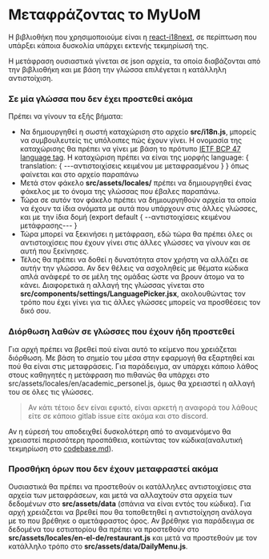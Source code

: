 # Μεταφράζοντας το MyUoM

Η βιβλιοθήκη που χρησιμοποιούμε είναι η [react-i18next](https://react.i18next.com/), σε περίπτωση που υπάρξει κάποια δυσκολία υπάρχει εκτενής τεκμηρίωσή της.

Η μετάφραση ουσιαστικά γίνεται σε json αρχεία, τα οποία διαβάζονται από την βιβλιοθήκη και με βάση την γλώσσα επιλέγεται η κατάλληλη αντιστοίχιση.

### Σε μία γλώσσα που δεν έχει προστεθεί ακόμα

Πρέπει να γίνουν τα εξής βήματα:

- Να δημιουργηθεί η σωστή καταχώριση στο αρχείο **src/i18n.js**, μπορείς να συμβουλευτείς τις υπόλοιπες πώς έχουν γίνει. Η ονομασία της καταχώρισης θα πρέπει να γίνει με βάση το πρότυπο [IETF BCP 47 language tag](https://en.wikipedia.org/wiki/IETF_language_tag#List_of_common_primary_language_subtags).
  Η καταχώριση πρέπει να είναι της μορφής language: { translation: {
  ---αντιστοιχίσεις κειμένου με μεταφρασμένου
  }
  } όπως φαίνεται και στο αρχείο παραπάνω
- Μετά στον φάκελο **src/assets/locales/** πρέπει να δημιουργηθεί ένας φάκελος με το όνομα της γλώσσας που έβαλες παραπάνω.
- Τώρα σε αυτόν τον φάκελο πρέπει να δημιουργηθούν αρχεία τα οποία να έχουν τα ίδια ονόματα με αυτά που υπάρχουν στις άλλες γλώσσες, και με την ίδια δομή (export default { --αντιστοιχίσεις κειμένου μετάφρασης--- }
- Τώρα μπορεί να ξεκινήσει η μετάφραση, εδώ τώρα θα πρέπει όλες οι αντιστοιχίσεις που έχουν γίνει στις άλλες γλώσσες να γίνουν και σε αυτή που ξεκίνησες.
- Τέλος θα πρέπει να δοθεί η δυνατότητα στον χρήστη να αλλάζει σε αυτήν την γλώσσα. Αν δεν θέλεις να ασχοληθείς με θέματα κώδικα απλά ανάφερέ το σε μέλη της ομάδας ώστε να βρουν άτομο να το κάνει. Διαφορετικά η αλλαγή της γλώσσας γίνεται στο **src/components/settings/LanguagePicker.jsx**, ακολουθώντας τον τρόπο που έχει γίνει για τις άλλες γλώσσες μπορείς να προσθέσεις τον δικό σου.

### Διόρθωση λαθών σε γλώσσες που έχουν ήδη προστεθεί

Για αρχή πρέπει να βρεθεί πού είναι αυτό το κείμενο που χρειάζεται διόρθωση. Με βάση το σημείο του μέσα στην εφαρμογή θα εξαρτηθεί και πού θα είναι στις μεταφράσεις. Για παράδειγμα, αν υπάρχει κάποιο λάθος στους καθηγητές η μετάφραση πιο πιθανώς θα υπάρχει στο src/assets/locales/en/academic_personel.js, όμως θα χρειαστεί η αλλαγή του σε όλες τις γλώσσες.

> Αν κάτι τέτοιο δεν είναι εφικτό, είναι αρκετή η αναφορά του λάθους είτε σε κάποιο gitlab issue είτε ακόμα και στο discord.

Αν η εύρεσή του αποδειχθεί δυσκολότερη από το αναμενόμενο θα χρειαστεί περισσότερη προσπάθεια, κοιτώντας τον κώδικα(αναλυτική τεκμηρίωση στο [codebase.md]()).

### Προσθήκη όρων που δεν έχουν μεταφραστεί ακόμα

Ουσιαστικά θα πρέπει να προστεθούν οι κατάλληλες αντιστοιχίσεις στα αρχεία των μεταφράσεων, και μετά να αλλαχτούν στα αρχεία των δεδομένων στο **src/assets/data** (σπάνια να είναι εντός του κώδικα).
Για αρχή χρειάζεται να βρεθεί που θα τοποθετηθεί η αντιστοίχηση ανάλογα με το που βρέθηκε ο αμετάφραστος όρος. Αν βρέθηκε για παράδειγμα σε δεδομένα του εστιατορίου θα πρέπει να προστεθούν στο **src/assets/locales/en-el-de/restaurant.js** και μετά να προστεθούν με τον κατάλληλο τρόπο στο **src/assets/data/DailyMenu.js**.
